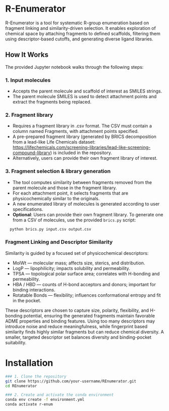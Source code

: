 # R-Enumerator
R-Enumerator is a tool for systematic R-group enumeration based on fragment linking and similarity-driven selection. It enables exploration of chemical space by attaching fragments to defined scaffolds, filtering them using descriptor-based cutoffs, and generating diverse ligand libraries.

## How It Works

The provided Jupyter notebook walks through the following steps:

### 1. Input molecules
- Accepts the parent molecule and scaffold of interest as SMILES strings.
- The parent molecule SMILES is used to detect attachment points and extract the fragments being replaced.
### 2. Fragment library
- Requires a fragment library in .csv format. The CSV must contain a column named Fragments, with attachment points specified.
- A pre-prepared fragment library (generated by BRICS decomposition from a lead-like Life Chemicals dataset: https://lifechemicals.com/screening-libraries/lead-like-screening-compound-library) is included in the repository.
- Alternatively, users can provide their own fragment library of interest.
### 3. Fragment selection & library generation
- The tool computes similarity between fragments removed from the parent molecule and those in the fragment library.
- For each attachment point, it selects fragments that are physicochemically similar to the originals.
- A new enumerated library of molecules is generated according to user specifications.
- **Optional**: Users can provide their own fragment library. To generate one from a CSV of molecules, use the provided `brics.py` script:
```bash
  python brics.py input.csv output.csv
```
  
### Fragment Linking and Descriptor Similarity
Similarity is guided by a focused set of physicochemical descriptors:
- MolWt — molecular mass; affects size, sterics, and distribution.
- LogP — lipophilicity; impacts solubility and permeability.
- TPSA — topological polar surface area; correlates with H-bonding and permeability.
- HBA / HBD — counts of H-bond acceptors and donors; important for binding interactions.
- Rotatable Bonds — flexibility; influences conformational entropy and fit in the pocket.

These descriptors are chosen to capture size, polarity, flexibility, and H-bonding potential, ensuring the generated fragments maintain favorable ADME properties and binding features. Using too many descriptors may introduce noise and reduce meaningfulness, while fingerprint based similarity finds highly similar fragments but can reduce chemical diversity. A smaller, targeted descriptor set balances diversity and binding-pocket suitability.



# Installation

```bash
### 1. Clone the repository
git clone https://github.com/your-username/REnumerator.git
cd REnumerator

### 2. Create and activate the conda environment
conda env create -f environment.yml
conda activate r-enum

